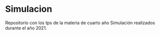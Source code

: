 # Simulacion
Repositorio con los tps de la materia de cuarto año Simulación realizados durante el año 2021.
